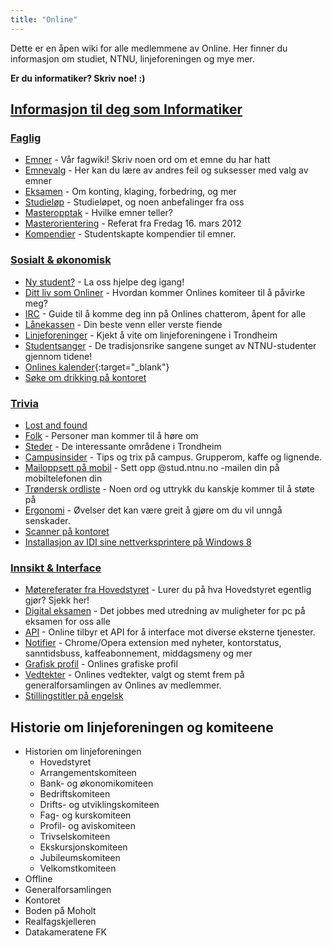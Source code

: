 ```yaml
---
title: "Online"
---
```


Dette er en åpen wiki for alle medlemmene av Online. Her finner du informasjon om studiet, NTNU, linjeforeningen og mye mer.

**Er du informatiker? Skriv noe! :)**

[Informasjon til deg som Informatiker](/wiki/online/info/)
----------------------------------------------------------

### [Faglig](/wiki/online/info/faglig/)

- [Emner](/wiki/online/info/faglig/eksamen/) - Vår fagwiki! Skriv noen ord om et emne du har hatt
- [Emnevalg](/wiki/online/info/faglig/emnevalg/) - Her kan du lære av andres feil og suksesser med valg av emner
- [Eksamen](/wiki/online/info/faglig/eksamen/) - Om konting, klaging, forbedring, og mer
- [Studieløp](/wiki/online/info/faglig/studielop/) - Studieløpet, og noen anbefalinger fra oss
- [Masteropptak](/wiki/online/info/faglig/masteropptak/) - Hvilke emner teller?
- [Masterorientering](/wiki/online/info/faglig/masterorientering/) - Referat fra Fredag 16. mars 2012
- [Kompendier](/wiki/online/info/faglig/kompendier/) - Studentskapte kompendier til emner.

### [Sosialt & økonomisk](/wiki/online/info/sosialt-og-okonomisk/)

- [Ny student?](/wiki/online/info/sosialt-og-okonomisk/ny-student/) - La oss hjelpe deg igang!
- [Ditt liv som Onliner](/wiki/online/info/sosialt-og-okonomisk/ditt-liv-som-onliner/) - Hvordan kommer Onlines komiteer til å påvirke meg?
- [IRC](/wiki/online/info/sosialt-og-okonomisk/irc/) - Guide til å komme deg inn på Onlines chatterom, åpent for alle
- [Lånekassen](/wiki/online/info/sosialt-og-okonomisk/lanekassen/) - Din beste venn eller verste fiende
- [Linjeforeninger](/wiki/online/info/sosialt-og-okonomisk/linjeforeninger/) - Kjekt å vite om linjeforeningene i Trondheim
- [Studentsanger](/wiki/online/info/sosialt-og-okonomisk/studentsanger/) - De tradisjonsrike sangene sunget av NTNU-studenter gjennom tidene!
- [Onlines kalender](https://www.google.com/calendar/embed?src=54v6g4v6r46qi4asf7lh5j9pcs%40group.calendar.google.com&ctz=Europe/Oslo){:target="_blank"}
- [Søke om drikking på kontoret](/wiki/online/info/sosialt-og-okonomisk/soke-om-drikking-pa-kontoret/)

### [Trivia](/wiki/online/info/trivia/)

- [Lost and found](/wiki/online/info/trivia/lost-and-found/)
- [Folk](/wiki/online/info/trivia/folk/) - Personer man kommer til å høre om
- [Steder](/wiki/online/info/trivia/steder/) - De interessante områdene i Trondheim
- [Campusinsider](/wiki/online/info/trivia/campusinsider/) - Tips og trix på campus. Grupperom, kaffe og lignende.
- [Mailoppsett på mobil](/wiki/online/info/trivia/mailoppsett-pa-mobil/) - Sett opp @stud.ntnu.no -mailen din på mobiltelefonen din
- [Trøndersk ordliste](/wiki/online/info/trivia/trondersk-ordliste/) - Noen ord og uttrykk du kanskje kommer til å støte på
- [Ergonomi](/wiki/online/info/trivia/ergonomi/) - Øvelser det kan være greit å gjøre om du vil unngå senskader.
- [Scanner på kontoret](/wiki/online/info/trivia/scanner-pa-kontoret/)
- [Installasjon av IDI sine nettverksprintere på Windows 8](/wiki/online/info/trivia/nettverksprintere-win8/)

### [Innsikt & Interface](/wiki/online/info/innsikt-og-interface/)

- [Møtereferater fra Hovedstyret](/wiki/online/info/innsikt-og-interface/motereferater-fra-hovedstyret/) - Lurer du på hva Hovedstyret egentlig gjør? Sjekk her!
- [Digital eksamen](/wiki/online/info/innsikt-og-interface/digital-eksamen/) - Det jobbes med utredning av muligheter for pc på eksamen for oss alle
- [API](/wiki/online/info/innsikt-og-interface/api/) - Online tilbyr et API for å interface mot diverse eksterne tjenester.
- [Notifier](/wiki/online/info/innsikt-og-interface/notifier/) - Chrome/Opera extension med nyheter, kontorstatus, sanntidsbuss, kaffeabonnement, middagsmeny og mer
- [Grafisk profil](/wiki/online/info/innsikt-og-interface/grafisk-profil/) - Onlines grafiske profil
- [Vedtekter](/wiki/online/info/innsikt-og-interface/vedtekter/) - Onlines vedtekter, valgt og stemt frem på generalforsamlingen av Onlines av medlemmer.
- [Stillingstitler på engelsk](/wiki/online/info/innsikt-og-interface/stillingstitler-pa-engelsk/)

Historie om linjeforeningen og komiteene
----------------------------------------

- Historien om linjeforeningen
    - Hovedstyret
    - Arrangementskomiteen
    - Bank- og økonomikomiteen
    - Bedriftskomiteen
    - Drifts- og utviklingskomiteen
    - Fag- og kurskomiteen
    - Profil- og aviskomiteen
    - Trivselskomiteen
    - Ekskursjonskomiteen
    - Jubileumskomiteen
    - Velkomstkomiteen
- Offline
- Generalforsamlingen
- Kontoret
- Boden på Moholt
- Realfagskjelleren
- Datakameratene FK